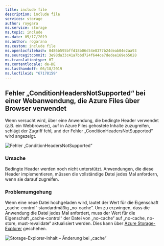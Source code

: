 ```yaml
---
title: include file
description: include file
services: storage
author: roygara
ms.service: storage
ms.topic: include
ms.date: 05/17/2019
ms.author: rogarana
ms.custom: include file
ms.openlocfilehash: 0486b595bffd18b06d54e8377b24deab04e2aa93
ms.sourcegitcommit: 3e98da33c41a7bbd724f644ce7dedee169eb5028
ms.translationtype: HT
ms.contentlocale: de-DE
ms.lasthandoff: 06/18/2019
ms.locfileid: "67178159"
---
```

## <a name="error-conditionheadersnotsupported-from-a-web-application-using-azure-files-from-browser"></a>Fehler „ConditionHeadersNotSupported“ bei einer Webanwendung, die Azure Files über Browser verwendet

Wenn versucht wird, über eine Anwendung, die bedingte Header verwendet (z.B. ein Webbrowser), auf in Azure Files gehostete Inhalte zuzugreifen, schlägt der Zugriff fehl, und der Fehler „ConditionHeadersNotSupported“ wird angezeigt.

![Fehler „ConditionHeadersNotSupported“](media/storage-files-condition-headers/conditionalerror.png)

### <a name="cause"></a>Ursache

Bedingte Header werden noch nicht unterstützt. Anwendungen, die diese Header implementieren, müssen die vollständige Datei jedes Mal anfordern, wenn sie darauf zugreifen.

### <a name="workaround"></a>Problemumgehung

Wenn eine neue Datei hochgeladen wird, lautet der Wert für die Eigenschaft „cache-control“ standardmäßig „no-cache“. Um zu erzwingen, dass die Anwendung die Datei jedes Mal anfordert, muss der Wert für die Eigenschaft „cache-control“ der Datei von „no-cache“ auf „no-cache, no-store, must-revalidate“ aktualisiert werden. Dies kann über [Azure Storage-Explorer](https://azure.microsoft.com/features/storage-explorer/) geschehen.

![Storage-Explorer-Inhalt – Änderung bei „cache“](media/storage-files-condition-headers/storage-explorer-cache.png)